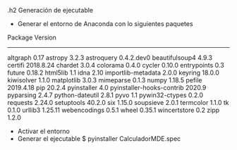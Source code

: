 
.h2 Generación de ejecutable

* Generar el entorno de Anaconda con lo siguientes paquetes

Package                   Version
------------------------- ----------
altgraph                  0.17
astropy                   3.2.3
astroquery                0.4.2.dev0
beautifulsoup4            4.9.3
certifi                   2018.8.24
chardet                   3.0.4
colorama                  0.4.0
cycler                    0.10.0
entrypoints               0.3
future                    0.18.2
html5lib                  1.1
idna                      2.10
importlib-metadata        2.0.0
keyring                   18.0.0
kiwisolver                1.1.0
matplotlib                3.0.3
mimeparse                 0.1.3
numpy                     1.18.5
pefile                    2019.4.18
pip                       20.2.4
pyinstaller               4.0
pyinstaller-hooks-contrib 2020.9
pyparsing                 2.4.7
python-dateutil           2.8.1
pyvo                      1.1
pywin32-ctypes            0.2.0
requests                  2.24.0
setuptools                40.2.0
six                       1.15.0
soupsieve                 2.0.1
termcolor                 1.1.0
tk                        0.1.0
urllib3                   1.25.11
webencodings              0.5.1
wheel                     0.35.1
wincertstore              0.2
zipp                      1.2.0

* Activar el entorno
* Generar el ejecutable
	$ pyinstaller CalculadorMDE.spec
